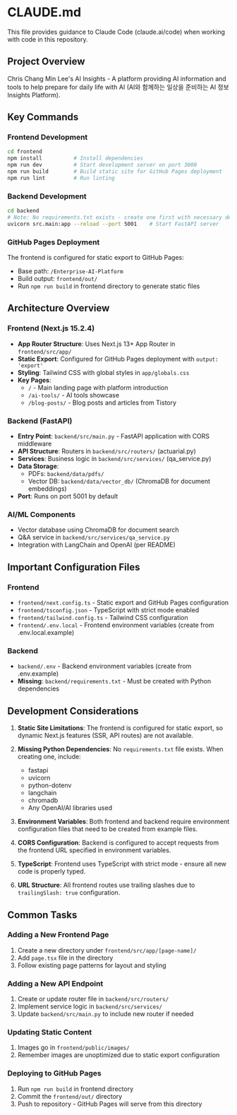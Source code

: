 # CLAUDE.md

This file provides guidance to Claude Code (claude.ai/code) when working with code in this repository.

## Project Overview

Chris Chang Min Lee's AI Insights - A platform providing AI information and tools to help prepare for daily life with AI (AI와 함께하는 일상을 준비하는 AI 정보 Insights Platform).

## Key Commands

### Frontend Development
```bash
cd frontend
npm install          # Install dependencies
npm run dev          # Start development server on port 3000
npm run build        # Build static site for GitHub Pages deployment
npm run lint         # Run linting
```

### Backend Development
```bash
cd backend
# Note: No requirements.txt exists - create one first with necessary dependencies
uvicorn src.main:app --reload --port 5001    # Start FastAPI server
```

### GitHub Pages Deployment
The frontend is configured for static export to GitHub Pages:
- Base path: `/Enterprise-AI-Platform`
- Build output: `frontend/out/`
- Run `npm run build` in frontend directory to generate static files

## Architecture Overview

### Frontend (Next.js 15.2.4)
- **App Router Structure**: Uses Next.js 13+ App Router in `frontend/src/app/`
- **Static Export**: Configured for GitHub Pages deployment with `output: 'export'`
- **Styling**: Tailwind CSS with global styles in `app/globals.css`
- **Key Pages**:
  - `/` - Main landing page with platform introduction
  - `/ai-tools/` - AI tools showcase
  - `/blog-posts/` - Blog posts and articles from Tistory

### Backend (FastAPI)
- **Entry Point**: `backend/src/main.py` - FastAPI application with CORS middleware
- **API Structure**: Routers in `backend/src/routers/` (actuarial.py)
- **Services**: Business logic in `backend/src/services/` (qa_service.py)
- **Data Storage**:
  - PDFs: `backend/data/pdfs/`
  - Vector DB: `backend/data/vector_db/` (ChromaDB for document embeddings)
- **Port**: Runs on port 5001 by default

### AI/ML Components
- Vector database using ChromaDB for document search
- Q&A service in `backend/src/services/qa_service.py`
- Integration with LangChain and OpenAI (per README)

## Important Configuration Files

### Frontend
- `frontend/next.config.ts` - Static export and GitHub Pages configuration
- `frontend/tsconfig.json` - TypeScript with strict mode enabled
- `frontend/tailwind.config.ts` - Tailwind CSS configuration
- `frontend/.env.local` - Frontend environment variables (create from .env.local.example)

### Backend
- `backend/.env` - Backend environment variables (create from .env.example)
- **Missing**: `backend/requirements.txt` - Must be created with Python dependencies

## Development Considerations

1. **Static Site Limitations**: The frontend is configured for static export, so dynamic Next.js features (SSR, API routes) are not available.

2. **Missing Python Dependencies**: No `requirements.txt` file exists. When creating one, include:
   - fastapi
   - uvicorn
   - python-dotenv
   - langchain
   - chromadb
   - Any OpenAI/AI libraries used

3. **Environment Variables**: Both frontend and backend require environment configuration files that need to be created from example files.

4. **CORS Configuration**: Backend is configured to accept requests from the frontend URL specified in environment variables.

5. **TypeScript**: Frontend uses TypeScript with strict mode - ensure all new code is properly typed.

6. **URL Structure**: All frontend routes use trailing slashes due to `trailingSlash: true` configuration.

## Common Tasks

### Adding a New Frontend Page
1. Create a new directory under `frontend/src/app/[page-name]/`
2. Add `page.tsx` file in the directory
3. Follow existing page patterns for layout and styling

### Adding a New API Endpoint
1. Create or update router file in `backend/src/routers/`
2. Implement service logic in `backend/src/services/`
3. Update `backend/src/main.py` to include new router if needed

### Updating Static Content
1. Images go in `frontend/public/images/`
2. Remember images are unoptimized due to static export configuration

### Deploying to GitHub Pages
1. Run `npm run build` in frontend directory
2. Commit the `frontend/out/` directory
3. Push to repository - GitHub Pages will serve from this directory